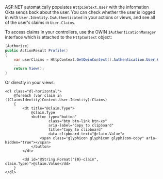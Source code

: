 ASP.NET automatically populates `HttpContext.User` with the information Okta sends back about the user. You can check whether the user is logged in with `User.Identity.IsAuthenticated` in your actions or views, and see all of the user's claims in `User.Claims`.

To access claims in your controllers, use the OWIN `IAuthenticationManager` interface which is attached to the `HttpContext` object:

```csharp
[Authorize]
public ActionResult Profile()
{
    var userClaims = HttpContext.GetOwinContext().Authentication.User.Claims;
    ...
    return View();
}
```

Or directly in your views:

```cshtml
<dl class="dl-horizontal">
    @foreach (var claim in ((ClaimsIdentity)Context.User.Identity).Claims)
    {
        <dt title="@claim.Type">
            @claim.Type
            <button type="button"
                    class="btn btn-link btn-xs"
                    aria-label="Copy to clipboard"
                    title="Copy to clipboard"
                    data-clipboard-text="@claim.Value">
                <span class="glyphicon glyphicon glyphicon-copy" aria-hidden="true"></span>
            </button>
        </dt>

        <dd id="@String.Format("{0}-claim", claim.Type)">@claim.Value</dd>
    }
</dl>
```
